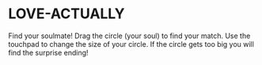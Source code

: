 # LOVE-ACTUALLY

Find your soulmate! Drag the circle (your soul) to find your match. Use the touchpad to change the size of your circle. If the circle gets too big you will find the surprise ending! 
